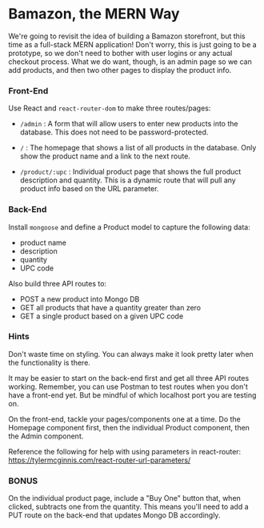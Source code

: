 # Bamazon, the MERN Way

We're going to revisit the idea of building a Bamazon storefront, but this time as a full-stack MERN application! Don't worry, this is just going to be a prototype, so we don't need to bother with user logins or any actual checkout process. What we do want, though, is an admin page so we can add products, and then two other pages to display the product info.

### Front-End

Use React and `react-router-dom` to make three routes/pages:

  * `/admin` : A form that will allow users to enter new products into the database. This does not need to be password-protected.

  * `/` : The homepage that shows a list of all products in the database. Only show the product name and a link to the next route.

  * `/product/:upc` : Individual product page that shows the full product description and quantity. This is a dynamic route that will pull any product info based on the URL parameter.

### Back-End

Install `mongoose` and define a Product model to capture the following data:

  * product name
  * description
  * quantity
  * UPC code

Also build three API routes to:

  * POST a new product into Mongo DB
  * GET all products that have a quantity greater than zero
  * GET a single product based on a given UPC code

### Hints

Don't waste time on styling. You can always make it look pretty later when the functionality is there.

It may be easier to start on the back-end first and get all three API routes working. Remember, you can use Postman to test routes when you don't have a front-end yet. But be mindful of which localhost port you are testing on.

On the front-end, tackle your pages/components one at a time. Do the Homepage component first, then the individual Product component, then the Admin component.

Reference the following for help with using parameters in react-router: <https://tylermcginnis.com/react-router-url-parameters/>

### BONUS

On the individual product page, include a "Buy One" button that, when clicked, subtracts one from the quantity. This means you'll need to add a PUT route on the back-end that updates Mongo DB accordingly.